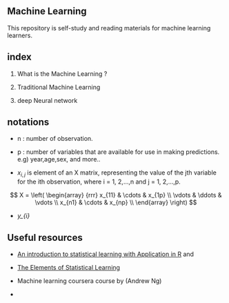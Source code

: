 ## Machine Learning

This repository is self-study and reading materials for machine learning learners.

## index

1. What is the Machine Learning ?

2. Traditional Machine Learning

3. deep Neural network

## notations

* n : number of observation.

* p : number of variables that are available for use in making predictions.
  e.g) year,age,sex, and more..

* $x_{i,j}$ is element of an X matrix, representing the value of the jth variable for the
ith observation, where i = 1, 2,...,n and j = 1, 2,...,p.

$$ X = \left( \begin{array} {rrr}
x_{11} & \cdots & x_{1p} \\
\vdots & \ddots & \vdots \\
x_{n1} & \cdots & x_{np} \\
\end{array} \right)
$$


* *y_{i}*





## Useful resources

- [An introduction to statistical learning with Application in R](http://www-bcf.usc.edu/~gareth/ISL/) and

- [The Elements of Statistical Learning](https://web.stanford.edu/~hastie/Papers/ESLII.pdf)

- Machine learning coursera course by (Andrew Ng)

-
